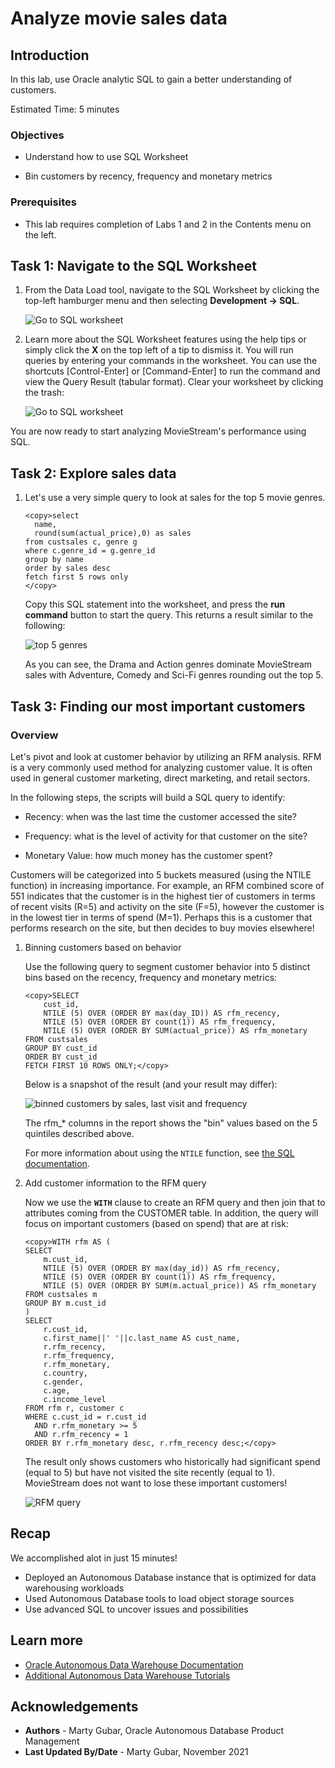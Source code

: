 # Analyze movie sales data

## Introduction
In this lab, use Oracle analytic SQL to gain a better understanding of customers. 

Estimated Time: 5 minutes

### Objectives

- Understand how to use SQL Worksheet

- Bin customers by recency, frequency and monetary metrics


### Prerequisites
- This lab requires completion of Labs 1 and 2 in the Contents menu on the left.

## Task 1: Navigate to the SQL Worksheet
1. From the Data Load tool, navigate to the SQL Worksheet by clicking the top-left hamburger menu and then selecting **Development -> SQL**.

    ![Go to SQL worksheet](images/goto-sql.png " ")

2. Learn more about the SQL Worksheet features using the help tips or simply click the **X** on the top left of a tip to dismiss it. You will run queries by entering your commands in the worksheet. You can use the shortcuts [Control-Enter] or [Command-Enter] to run the command and view the Query Result (tabular format). Clear your worksheet by clicking the trash:

    ![Go to SQL worksheet](images/sql-worksheet.png " ")

You are now ready to start analyzing MovieStream's performance using SQL.


## Task 2: Explore sales data

1. Let's use a very simple query to look at sales for the top 5 movie genres.

    ```
    <copy>select
      name,
      round(sum(actual_price),0) as sales
    from custsales c, genre g
    where c.genre_id = g.genre_id
    group by name
    order by sales desc
    fetch first 5 rows only
    </copy>
    ```
   
    Copy this SQL statement into the worksheet, and press the **run command** button to start the query. This returns a result similar to the following:

    ![top 5 genres](images/t2-top5-genre.png " ")

    
    As you can see, the Drama and Action genres dominate MovieStream sales with Adventure, Comedy and Sci-Fi genres rounding out the top 5.


## Task 3: Finding our most important customers

### Overview
Let's pivot and look at customer behavior by utilizing an RFM analysis. RFM is a very commonly used method for analyzing customer value. It is often used in general customer marketing, direct marketing, and retail sectors.

In the following steps, the scripts will build a SQL query to identify:

- Recency: when was the last time the customer accessed the site?

- Frequency: what is the level of activity for that customer on the site?

- Monetary Value: how much money has the customer spent?

Customers will be categorized into 5 buckets measured (using the NTILE function) in increasing importance. For example, an RFM combined score of 551 indicates that the customer is in the highest tier of customers in terms of recent visits (R=5) and activity on the site (F=5), however the customer is in the lowest tier in terms of spend (M=1). Perhaps this is a customer that performs research on the site, but then decides to buy movies elsewhere!

1.  Binning customers based on behavior

    Use the following query to segment customer behavior into 5 distinct bins based on the recency, frequency and monetary metrics:

    ```
    <copy>SELECT
        cust_id,        
        NTILE (5) OVER (ORDER BY max(day_ID)) AS rfm_recency,
        NTILE (5) OVER (ORDER BY count(1)) AS rfm_frequency,
        NTILE (5) OVER (ORDER BY SUM(actual_price)) AS rfm_monetary
    FROM custsales
    GROUP BY cust_id
    ORDER BY cust_id
    FETCH FIRST 10 ROWS ONLY;</copy>
    ```
    Below is a snapshot of the result (and your result may differ):

    ![binned customers by sales, last visit and frequency](images/t4-bin-rfm.png " ")
    
    
    The rfm\_* columns in the report shows the "bin" values based on the 5 quintiles described above.
    
    For more information about using the `NTILE` function, see [the SQL documentation](https://docs.oracle.com/en/database/oracle/oracle-database/19/sqlrf/NTILE.html#GUID-FAD7A986-AEBD-4A03-B0D2-F7F2148BA5E9).


2.  Add customer information to the  RFM query

    Now we use the **`WITH`** clause to create an RFM query and then join that to attributes coming from the CUSTOMER table. In addition, the query will focus on important customers (based on spend) that are at risk:

    ```
    <copy>WITH rfm AS (
    SELECT
        m.cust_id,
        NTILE (5) OVER (ORDER BY max(day_id)) AS rfm_recency,
        NTILE (5) OVER (ORDER BY count(1)) AS rfm_frequency,
        NTILE (5) OVER (ORDER BY SUM(m.actual_price)) AS rfm_monetary
    FROM custsales m
    GROUP BY m.cust_id
    )
    SELECT
        r.cust_id,
        c.first_name||' '||c.last_name AS cust_name,
        r.rfm_recency,
        r.rfm_frequency,
        r.rfm_monetary,
        c.country,
        c.gender,
        c.age,
        c.income_level
    FROM rfm r, customer c  
    WHERE c.cust_id = r.cust_id
      AND r.rfm_monetary >= 5
      AND r.rfm_recency = 1      
    ORDER BY r.rfm_monetary desc, r.rfm_recency desc;</copy>
    ```
    The result only shows customers who historically had significant spend (equal to 5) but have not visited the site recently (equal to 1).  MovieStream does not want to lose these important customers!

    ![RFM query](images/t4-rfm.png " ")


## Recap
We accomplished alot in just 15 minutes! 

* Deployed an Autonomous Database instance that is optimized for data warehousing workloads
* Used Autonomous Database tools to load object storage sources
* Use advanced SQL to uncover issues and possibilities


## Learn more

* [Oracle Autonomous Data Warehouse Documentation](https://docs.oracle.com/en/cloud/paas/autonomous-data-warehouse-cloud/index.html)
* [Additional Autonomous Data Warehouse Tutorials](https://docs.oracle.com/en/cloud/paas/autonomous-data-warehouse-cloud/tutorials.html)

## **Acknowledgements**

- **Authors** - Marty Gubar, Oracle Autonomous Database Product Management
- **Last Updated By/Date** - Marty Gubar, November 2021
